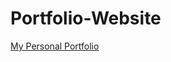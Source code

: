 # Portfolio-Website
<a href="https://nayanatara07.github.io/Portfolio-Website/" target="blank">My Personal Portfolio</a>